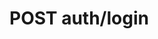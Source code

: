 #  POST auth/login

<api-endpoint openapi-path="../../../src/main/resources/backend_flashpomo-openapi.yaml" method="POST" endpoint="/auth/login"/>